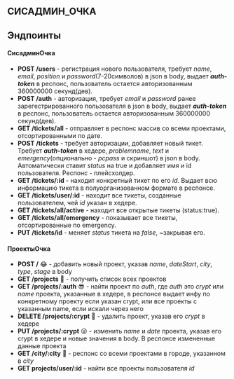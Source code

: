 СИСАДМИН_ОЧКА
---------------------
## Эндпоинты
#### СисадминОчка
 - **POST /users** - регистрация нового пользователя, требует *name*, *email*, *position* и *password*(7-20символов) в json в body, выдает ***auth-token*** в респонс, пользователь остается авторизованным 360000000 секунд(дев).
 - **POST /auth** - авторизация, требует *email* и *password* ранее зарегестрированного пользователя в json в body, выдает ***auth-token*** в респонс, пользователь остается авторизованным 360000000 секунд(дев).
  - **GET /tickets/all** - отправляет в респонс массив со всеми проектами, отсортированными по дате.
  - **POST /tickets** - требует авторизации, добавляет новый тикет. Требует ***auth-token*** в хедере, *problemname*, *text* и *emergency*(опционально - *pcpass* и скриншот) в json в body. Автоматически ставит *status* на true и добавляет имя и id пользователя. Респонс - плейсхолдер. 
  - **GET /tickets/:id** - находит конкретный тикет по его *id*. Выдает всю информацию тикета в полуорганизованном формате в респонсе.
  - **GET /tickets/user/:id** - находит все тикеты, созданные пользователем, чей *id* указан в хедере.
  - **GET /tickets/all/active** - находит все открытые тикеты (status:true).
  - **GET /tickets/all/emergency** - показывает все тикеты, отсортированные по emergency.
  - **PUT /tickets/id** - меняет *status* тикета на *false*, ~закрывая его.

#### ПроектыОчка
  - **POST /** :joy: - добавить новый проект, указав *name*, *dateStart*, *city*, *type*, *stage* в body
  - **GET /projects** :star_struck: - получить список всех проектов
  - **GET /projects/:auth** :sunglasses: - найти проект по *auth*, где *auth* это *crypt* или *name* проекта, указанные в хедере, в респонсе выдает инфу по конкретному проекту если указан crypt, или все проекты с указанным name, если искали через него
  - **DELETE /projects/:crypt** :grimacing: - удалить проект, указав его *crypt* в хедере
  - **PUT /projects/:crypt** :stuck_out_tongue_winking_eye: - изменить *name* и *date* проекта, указав его crypt в хедере и новые значения в body. В респонсе измененные данные проекта
  - **GET /city/:city** :cowboy_hat_face: - респонс со всеми проектами в городе, указанном в *city*
  - **GET projects/user/:id** - найти все проекты пользователя *id*
